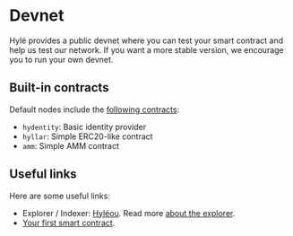 # Devnet

Hylé provides a public devnet where you can test your smart contract and help us test our network. If you want a more stable version, we encourage you to run your own devnet.

## Built-in contracts

Default nodes include the [following contracts](https://github.com/Hyle-org/hyle/tree/main/contracts):

- `hydentity`: Basic identity provider
- `hyllar`: Simple ERC20-like contract
- `amm`: Simple AMM contract

## Useful links

Here are some useful links:

- Explorer / Indexer: [Hyléou](https://hyleou.hyle.eu/). Read more [about the explorer](https://docs.hyle.eu/developers/explorer/).
- [Your first smart contract](./your-first-smart-contract.md).
